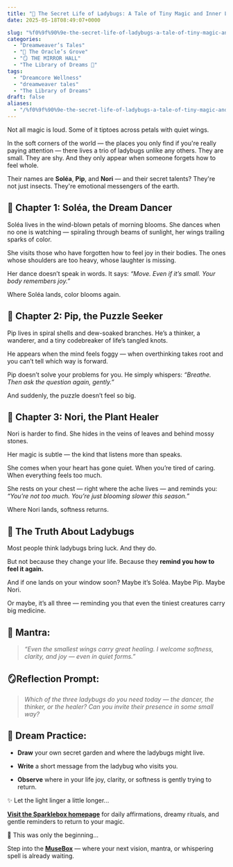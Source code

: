```yaml
---
title: "🐞 The Secret Life of Ladybugs: A Tale of Tiny Magic and Inner Light"
date: 2025-05-18T08:49:07+0000

slug: "%f0%9f%90%9e-the-secret-life-of-ladybugs-a-tale-of-tiny-magic-and-inner-light"
categories:
  - "Dreamweaver’s Tales"
  - "🔮 The Oracle’s Grove"
  - "🪞 THE MIRROR HALL"
  - "The Library of Dreams 📜"
tags:
  - "Dreamcore Wellness"
  - "dreamweaver tales"
  - "The Library of Dreams"
draft: false
aliases:
  - "/%f0%9f%90%9e-the-secret-life-of-ladybugs-a-tale-of-tiny-magic-and-inner-light/"
---
```

Not all magic is loud.
Some of it tiptoes across petals with quiet wings.

In the soft corners of the world — the places you only find if you're really paying attention — there lives a trio of ladybugs unlike any others. They are small. They are shy. And they only appear when someone forgets how to feel whole.

Their names are **Soléa**, **Pip**, and **Nori** — and their secret talents? They're not just insects. They're emotional messengers of the earth.

## 🌸 Chapter 1: Soléa, the Dream Dancer

Soléa lives in the wind-blown petals of morning blooms. She dances when no one is watching — spiraling through beams of sunlight, her wings trailing sparks of color.

She visits those who have forgotten how to feel joy in their bodies. The ones whose shoulders are too heavy, whose laughter is missing.

Her dance doesn’t speak in words. It says:
*“Move. Even if it’s small. Your body remembers joy.”*

Where Soléa lands, color blooms again.

## 🧩 Chapter 2: Pip, the Puzzle Seeker

Pip lives in spiral shells and dew-soaked branches. He’s a thinker, a wanderer, and a tiny codebreaker of life’s tangled knots.

He appears when the mind feels foggy — when overthinking takes root and you can’t tell which way is forward.

Pip doesn’t solve your problems for you.
He simply whispers:
*“Breathe. Then ask the question again, gently.”*

And suddenly, the puzzle doesn’t feel so big.

## 🌿 Chapter 3: Nori, the Plant Healer

Nori is harder to find. She hides in the veins of leaves and behind mossy stones.

Her magic is subtle — the kind that listens more than speaks.

She comes when your heart has gone quiet. When you’re tired of caring. When everything feels too much.

She rests on your chest — right where the ache lives — and reminds you:
*“You’re not too much. You’re just blooming slower this season.”*

Where Nori lands, softness returns.

## 🌙 The Truth About Ladybugs

Most people think ladybugs bring luck. And they do.

But not because they change your life.
Because they **remind you how to feel it again.**

And if one lands on your window soon?
Maybe it’s Soléa.
Maybe Pip.
Maybe Nori.

Or maybe, it’s all three — reminding you that even the tiniest creatures carry big medicine.

## 💫 Mantra:

> *“Even the smallest wings carry great healing. I welcome softness, clarity, and joy — even in quiet forms.”*

## 🪞Reflection Prompt:

> *Which of the three ladybugs do you need today — the dancer, the thinker, or the healer?*
*Can you invite their presence in some small way?*

## 🎨 Dream Practice:

- **Draw** your own secret garden and where the ladybugs might live.

- **Write** a short message from the ladybug who visits you.

- **Observe** where in your life joy, clarity, or softness is gently trying to return.

✨ Let the light linger a little longer...

[**Visit the Sparklebox homepage**](https://sparklebox.blog) for daily affirmations, dreamy rituals, and gentle reminders to return to your magic.

💭 This was only the beginning...

Step into the [**MuseBox**](https://sparklebox.blog/tag/musebox) — where your next vision, mantra, or whispering spell is already waiting.